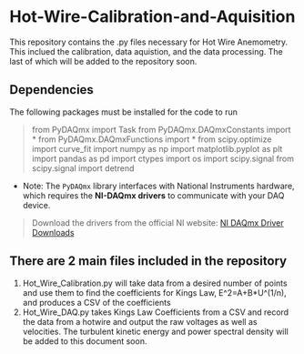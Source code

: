 # Hot-Wire-Calibration-and-Aquisition

This repository contains the .py files necessary for Hot Wire Anemometry. This inclued the calibration, data aquistion, and the data processing. The last of which will be added to the repository soon.

## Dependencies 
The following packages must be installed for the code to run

> from PyDAQmx import Task
> from PyDAQmx.DAQmxConstants import *
> from PyDAQmx.DAQmxFunctions import *
> from scipy.optimize import curve_fit
> import numpy as np
> import matplotlib.pyplot as plt
> import pandas as pd
> import ctypes
> import os
> import scipy.signal
> from scipy.signal import detrend

* Note: The `PyDAQmx` library interfaces with National Instruments hardware, which requires the **NI-DAQmx drivers** to communicate with your DAQ device.  
> Download the drivers from the official NI website: [NI DAQmx Driver Downloads](https://www.ni.com/en-us/support/downloads/drivers/download.ni-daqmx.html)

## There are 2 main files included in the repository
1) Hot_Wire_Calibration.py will take data from a desired number of points and use them to find the coefficients for Kings Law, E^2=A+B*U^(1/n), and produces a CSV of the coefficients
2) Hot_Wire_DAQ.py takes Kings Law Coefficients from a CSV and record the data from a hotwire and output the raw voltages as well as velocities. The turbulent kinetic energy and power spectral density will be added to this document soon.
